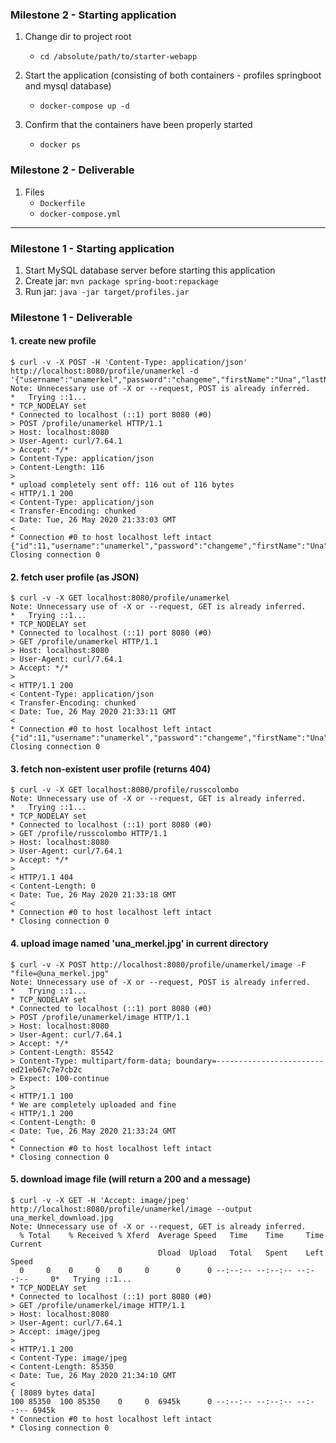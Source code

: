 ### Milestone 2 - Starting application

1. Change dir to project root
    * `cd /absolute/path/to/starter-webapp`
    
2. Start the application (consisting of both containers - profiles springboot and mysql database)    
    * `docker-compose up -d`

3. Confirm that the containers have been properly started
    * `docker ps`

### Milestone 2 - Deliverable

1. Files
    * `Dockerfile`
    * `docker-compose.yml` 
    
-----------------------------------------------------

### Milestone 1 - Starting application

1. Start MySQL database server before starting this application
2. Create jar: `mvn package spring-boot:repackage`
3. Run jar: `java -jar target/profiles.jar`


### Milestone 1 - Deliverable
#### 1. create new profile
```
$ curl -v -X POST -H 'Content-Type: application/json' http://localhost:8080/profile/unamerkel -d '{"username":"unamerkel","password":"changeme","firstName":"Una","lastName":"Merkel","email":"unamerkel@example.com"}'
Note: Unnecessary use of -X or --request, POST is already inferred.
*   Trying ::1...
* TCP_NODELAY set
* Connected to localhost (::1) port 8080 (#0)
> POST /profile/unamerkel HTTP/1.1
> Host: localhost:8080
> User-Agent: curl/7.64.1
> Accept: */*
> Content-Type: application/json
> Content-Length: 116
>
* upload completely sent off: 116 out of 116 bytes
< HTTP/1.1 200
< Content-Type: application/json
< Transfer-Encoding: chunked
< Date: Tue, 26 May 2020 21:33:03 GMT
<
* Connection #0 to host localhost left intact
{"id":11,"username":"unamerkel","password":"changeme","firstName":"Una","lastName":"Merkel","email":"unamerkel@example.com","imageFileName":null,"imageFileContentType":null}* Closing connection 0
```

#### 2. fetch user profile (as JSON)
```
$ curl -v -X GET localhost:8080/profile/unamerkel
Note: Unnecessary use of -X or --request, GET is already inferred.
*   Trying ::1...
* TCP_NODELAY set
* Connected to localhost (::1) port 8080 (#0)
> GET /profile/unamerkel HTTP/1.1
> Host: localhost:8080
> User-Agent: curl/7.64.1
> Accept: */*
>
< HTTP/1.1 200
< Content-Type: application/json
< Transfer-Encoding: chunked
< Date: Tue, 26 May 2020 21:33:11 GMT
<
* Connection #0 to host localhost left intact
{"id":11,"username":"unamerkel","password":"changeme","firstName":"Una","lastName":"Merkel","email":"unamerkel@example.com","imageFileName":null,"imageFileContentType":null}* Closing connection 0
```


#### 3. fetch non-existent user profile (returns 404) 
```
$ curl -v -X GET localhost:8080/profile/russcolombo
Note: Unnecessary use of -X or --request, GET is already inferred.
*   Trying ::1...
* TCP_NODELAY set
* Connected to localhost (::1) port 8080 (#0)
> GET /profile/russcolombo HTTP/1.1
> Host: localhost:8080
> User-Agent: curl/7.64.1
> Accept: */*
>
< HTTP/1.1 404
< Content-Length: 0
< Date: Tue, 26 May 2020 21:33:18 GMT
<
* Connection #0 to host localhost left intact
* Closing connection 0
```


#### 4. upload image named 'una_merkel.jpg' in current directory 
```
$ curl -v -X POST http://localhost:8080/profile/unamerkel/image -F "file=@una_merkel.jpg"
Note: Unnecessary use of -X or --request, POST is already inferred.
*   Trying ::1...
* TCP_NODELAY set
* Connected to localhost (::1) port 8080 (#0)
> POST /profile/unamerkel/image HTTP/1.1
> Host: localhost:8080
> User-Agent: curl/7.64.1
> Accept: */*
> Content-Length: 85542
> Content-Type: multipart/form-data; boundary=------------------------ed21eb67c7e7cb2c
> Expect: 100-continue
>
< HTTP/1.1 100
* We are completely uploaded and fine
< HTTP/1.1 200
< Content-Length: 0
< Date: Tue, 26 May 2020 21:33:24 GMT
<
* Connection #0 to host localhost left intact
* Closing connection 0
```

#### 5. download image file (will return a 200 and a message) 
```
$ curl -v -X GET -H 'Accept: image/jpeg' http://localhost:8080/profile/unamerkel/image --output una_merkel_download.jpg
Note: Unnecessary use of -X or --request, GET is already inferred.
  % Total    % Received % Xferd  Average Speed   Time    Time     Time  Current
                                 Dload  Upload   Total   Spent    Left  Speed
  0     0    0     0    0     0      0      0 --:--:-- --:--:-- --:--:--     0*   Trying ::1...
* TCP_NODELAY set
* Connected to localhost (::1) port 8080 (#0)
> GET /profile/unamerkel/image HTTP/1.1
> Host: localhost:8080
> User-Agent: curl/7.64.1
> Accept: image/jpeg
>
< HTTP/1.1 200
< Content-Type: image/jpeg
< Content-Length: 85350
< Date: Tue, 26 May 2020 21:34:10 GMT
<
{ [8089 bytes data]
100 85350  100 85350    0     0  6945k      0 --:--:-- --:--:-- --:--:-- 6945k
* Connection #0 to host localhost left intact
* Closing connection 0